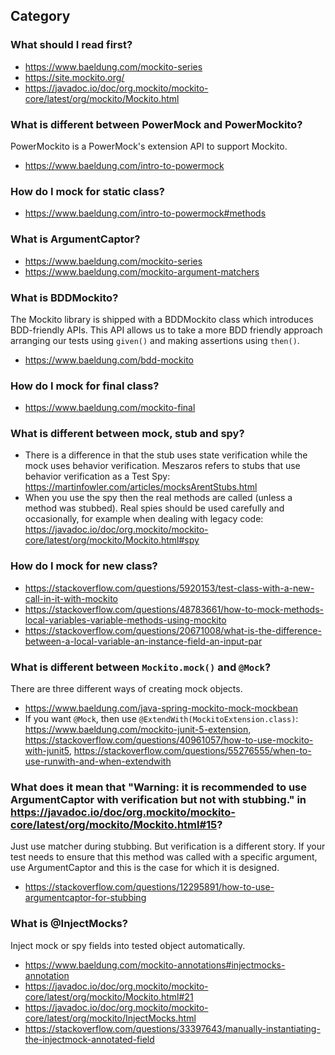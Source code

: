 ## Category

### What should I read first?
- https://www.baeldung.com/mockito-series
- https://site.mockito.org/
- https://javadoc.io/doc/org.mockito/mockito-core/latest/org/mockito/Mockito.html

### What is different between PowerMock and PowerMockito?
PowerMockito is a PowerMock's extension API to support Mockito.
- https://www.baeldung.com/intro-to-powermock

### How do I mock for static class?
- https://www.baeldung.com/intro-to-powermock#methods

### What is ArgumentCaptor?
- https://www.baeldung.com/mockito-series
- https://www.baeldung.com/mockito-argument-matchers

### What is BDDMockito?
The Mockito library is shipped with a BDDMockito class which introduces BDD-friendly APIs.
This API allows us to take a more BDD friendly approach arranging our tests using `given()` and making assertions using `then()`.
- https://www.baeldung.com/bdd-mockito

### How do I mock for final class?
- https://www.baeldung.com/mockito-final

### What is different between mock, stub and spy?
- There is a difference in that the stub uses state verification while the mock uses behavior verification. Meszaros refers to stubs that use behavior verification as a Test Spy: https://martinfowler.com/articles/mocksArentStubs.html
- When you use the spy then the real methods are called (unless a method was stubbed). Real spies should be used carefully and occasionally, for example when dealing with legacy code: https://javadoc.io/doc/org.mockito/mockito-core/latest/org/mockito/Mockito.html#spy

### How do I mock for new class?
- https://stackoverflow.com/questions/5920153/test-class-with-a-new-call-in-it-with-mockito
- https://stackoverflow.com/questions/48783661/how-to-mock-methods-local-variables-variable-methods-using-mockito
- https://stackoverflow.com/questions/20671008/what-is-the-difference-between-a-local-variable-an-instance-field-an-input-par

### What is different between `Mockito.mock()` and `@Mock`?
There are three different ways of creating mock objects.
- https://www.baeldung.com/java-spring-mockito-mock-mockbean
- If you want `@Mock`, then use `@ExtendWith(MockitoExtension.class)`: https://www.baeldung.com/mockito-junit-5-extension, https://stackoverflow.com/questions/40961057/how-to-use-mockito-with-junit5, https://stackoverflow.com/questions/55276555/when-to-use-runwith-and-when-extendwith

### What does it mean that "Warning: it is recommended to use ArgumentCaptor with verification but not with stubbing." in https://javadoc.io/doc/org.mockito/mockito-core/latest/org/mockito/Mockito.html#15?
Just use matcher during stubbing. But verification is a different story. If your test needs to ensure that this method was called with a specific argument, use ArgumentCaptor and this is the case for which it is designed.
- https://stackoverflow.com/questions/12295891/how-to-use-argumentcaptor-for-stubbing

### What is @InjectMocks?
Inject mock or spy fields into tested object automatically.
- https://www.baeldung.com/mockito-annotations#injectmocks-annotation
- https://javadoc.io/doc/org.mockito/mockito-core/latest/org/mockito/Mockito.html#21
- https://javadoc.io/doc/org.mockito/mockito-core/latest/org/mockito/InjectMocks.html
- https://stackoverflow.com/questions/33397643/manually-instantiating-the-injectmock-annotated-field
